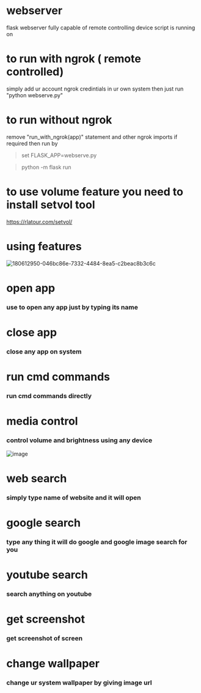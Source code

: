 # webserver
flask webserver fully capable of remote controlling device script is running on

# to run with ngrok ( remote controlled)
simply add ur account ngrok credintials in ur own system
then just run "python webserve.py"

# to run without ngrok
remove "run_with_ngrok(app)" statement and other ngrok imports if required
then run by
> set FLASK_APP=webserve.py

> python -m flask run


# to use volume feature you need to install setvol tool
https://rlatour.com/setvol/

# using features
![180612950-046bc86e-7332-4484-8ea5-c2beac8b3c6c](https://user-images.githubusercontent.com/33375699/180612988-79a3dd12-8ecc-4a02-a0d4-fdafaac50f00.png)

# open app
### use to open any app just by typing its name

# close app
### close any app on system

# run cmd commands
### run cmd commands directly

# media control 
### control volume and brightness using any device
![image](https://user-images.githubusercontent.com/33375699/180613091-c93c5de3-cd67-40f7-95b8-ac1651b53edd.png)

# web search 
### simply type name of website and it will open

# google search 
### type any thing it will do google and google image search for you

# youtube search
### search anything on youtube

# get screenshot
### get screenshot of screen

# change wallpaper
### change ur system wallpaper by giving image url
